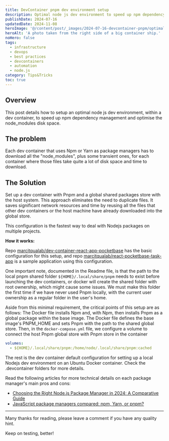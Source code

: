 ```yaml
---
title: DevContainer pnpm dev environment setup
description: Optimal node js dev environment to speed up npm dependency management and optimise the node_modules disk space. 
publishDate: 2024-07-16
updatedDate: 2024-11-08
heroImage: '@/content/post/_images/2024-07-16-devcontainer-pnpm/optimal-containers.jpg'
heroAlt: 'A photo taken from the right side of a big container ship.'
noHero: false
tags:
  - infrastructure
  - devops
  - best practices
  - devcontainers
  - automation
  - node.js
category: Tips&Tricks
toc: true
---
```


## Overview

This post details how to setup an optimal node js dev environment, within a dev container, to speed up npm dependency management and optimise the node_modules disk space. 

## The problem

Each dev container that uses Npm or Yarn as package managers has to download all the "node_modules", plus some transient ones, for each container where those files take quite a lot of disk space and time to download.


## The Solution

 Set up a dev container with Pnpm and a global shared packages store with the host system. This approach eliminates the need to duplicate files. It saves significant network resources and time by reusing all the files that other dev containers or the host machine have already downloaded into the global store. 

This configuration is the fastest way to deal with Nodejs packages on multiple projects.


**How it works:**

Repo [marcitqualab/dev-container-react-app-pocketbase](https://github.com/marcitqualab/dev-container-react-app-pocketbase)
 has the basic configuration for this setup, and repo [marcitqualab/react-pocketbase-task-app](https://github.com/marcitqualab/react-pocketbase-task-app)
 is a sample application using this configuration.

One important note, documented in the Readme file, is that the path to the local pnpm shared folder `${HOME}/.local/share/pnpm` needs to exist before launching the dev containers, or docker will create the shared folder with root ownership, which might cause some issues. We must make this folder the first time if we have never used Pnpm locally, with the current user ownership as a regular folder in the user's home.

Aside from this minimal requirement, the critical points of this setup are as follows:
The Docker file installs Npm and, with Npm, then installs Pnpm as a global package within the base image.
The Docker file defines the base image's PNPM_HOME and sets Pnpm with the path to the shared global store. 
Then, in the `docker-compose.yml` file, we configure a volume to connect the host Pnpm global store with Pnpm store in the container
	
```yaml
volumes:
  - ${HOME}/.local/share/pnpm:/home/node/.local/share/pnpm:cached
```

The rest is the dev container default configuration for setting up a local Nodejs dev environment on an Ubuntu Docker container. Check the .devcontainer folders for more details.

Read the following articles for more technical details on each package manager's main pros and cons: 

* [Choosing the Right Node.js Package Manager in 2024: A Comparative Guide](https://nodesource.com/blog/nodejs-package-manager-comparative-guide-2024/)
* [JavaScript package managers compared: npm, Yarn, or pnpm?](https://blog.logrocket.com/javascript-package-managers-compared/)

------
Many thanks for reading, please leave a comment if you have any quality hint.

Keep on testing, better!
